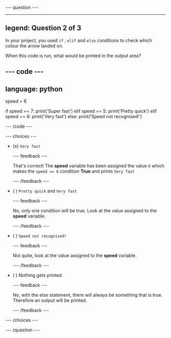 
--- question ---

---
legend: Question 2 of 3
---

In your project, you used `if` , `elif` and `else` conditions to check which colour the arrow landed on. 

When this code is run, what would be printed in the output area? 

--- code ---
---
language: python
---

speed = 6

if speed == 7:
  print('Super fast')
elif speed == 5:
  print('Pretty quick')
elif speed == 6:
  print('Very fast')
else:
 print('Speed not recognised!') 

--- /code ---

--- choices ---

- (x) `Very fast`

  --- feedback ---

  That's correct! The **speed** variable has been assigned the value `6` which makes the `speed == 6` condition **True** and prints `Very fast`

  --- /feedback ---

- ( ) `Pretty quick` and `Very fast`

  --- feedback ---

  No, only one condition will be true. Look at the value assigned to the **speed** variable.

  --- /feedback ---

- ( ) `Speed not recognised!`

  --- feedback ---

  Not quite, look at the value assigned to the **speed** variable.

  --- /feedback ---

- ( ) Nothing gets printed

  --- feedback ---
  
  No, with the else statement, there will always be something that is true. Therefore an output will be printed.

  --- /feedback ---

--- /choices ---

--- /question ---
